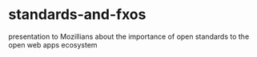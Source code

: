 standards-and-fxos
==================

presentation to Mozillians about the importance of open standards to the open web apps ecosystem
